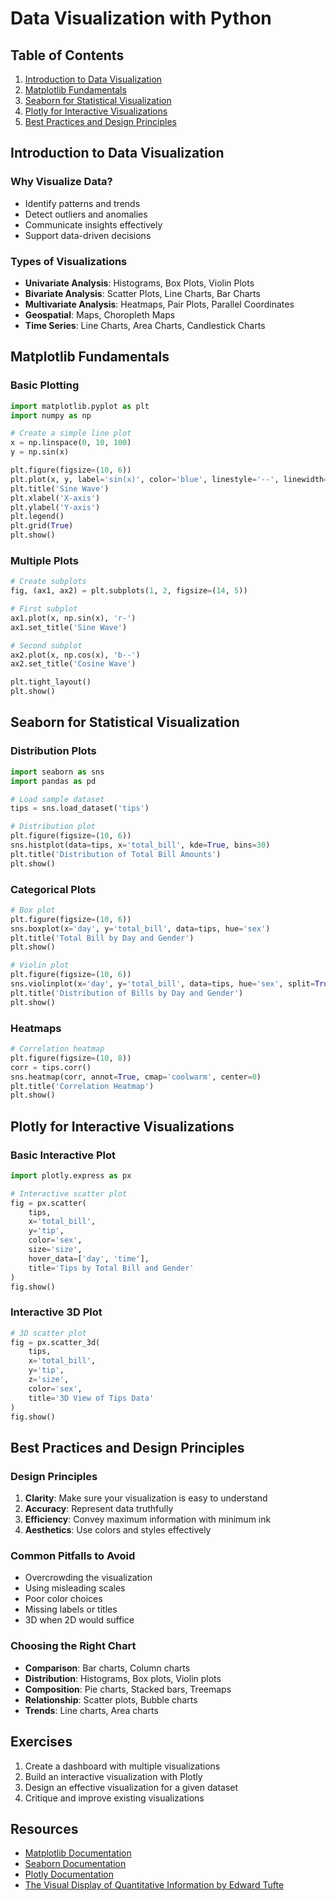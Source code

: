 # Data Visualization with Python

## Table of Contents
1. [Introduction to Data Visualization](#introduction-to-data-visualization)
2. [Matplotlib Fundamentals](#matplotlib-fundamentals)
3. [Seaborn for Statistical Visualization](#seaborn-for-statistical-visualization)
4. [Plotly for Interactive Visualizations](#plotly-for-interactive-visualizations)
5. [Best Practices and Design Principles](#best-practices-and-design-principles)

## Introduction to Data Visualization

### Why Visualize Data?
- Identify patterns and trends
- Detect outliers and anomalies
- Communicate insights effectively
- Support data-driven decisions

### Types of Visualizations
- **Univariate Analysis**: Histograms, Box Plots, Violin Plots
- **Bivariate Analysis**: Scatter Plots, Line Charts, Bar Charts
- **Multivariate Analysis**: Heatmaps, Pair Plots, Parallel Coordinates
- **Geospatial**: Maps, Choropleth Maps
- **Time Series**: Line Charts, Area Charts, Candlestick Charts

## Matplotlib Fundamentals

### Basic Plotting
```python
import matplotlib.pyplot as plt
import numpy as np

# Create a simple line plot
x = np.linspace(0, 10, 100)
y = np.sin(x)

plt.figure(figsize=(10, 6))
plt.plot(x, y, label='sin(x)', color='blue', linestyle='--', linewidth=2)
plt.title('Sine Wave')
plt.xlabel('X-axis')
plt.ylabel('Y-axis')
plt.legend()
plt.grid(True)
plt.show()
```

### Multiple Plots
```python
# Create subplots
fig, (ax1, ax2) = plt.subplots(1, 2, figsize=(14, 5))

# First subplot
ax1.plot(x, np.sin(x), 'r-')
ax1.set_title('Sine Wave')

# Second subplot
ax2.plot(x, np.cos(x), 'b--')
ax2.set_title('Cosine Wave')

plt.tight_layout()
plt.show()
```

## Seaborn for Statistical Visualization

### Distribution Plots
```python
import seaborn as sns
import pandas as pd

# Load sample dataset
tips = sns.load_dataset('tips')

# Distribution plot
plt.figure(figsize=(10, 6))
sns.histplot(data=tips, x='total_bill', kde=True, bins=30)
plt.title('Distribution of Total Bill Amounts')
plt.show()
```

### Categorical Plots
```python
# Box plot
plt.figure(figsize=(10, 6))
sns.boxplot(x='day', y='total_bill', data=tips, hue='sex')
plt.title('Total Bill by Day and Gender')
plt.show()

# Violin plot
plt.figure(figsize=(10, 6))
sns.violinplot(x='day', y='total_bill', data=tips, hue='sex', split=True)
plt.title('Distribution of Bills by Day and Gender')
plt.show()
```

### Heatmaps
```python
# Correlation heatmap
plt.figure(figsize=(10, 8))
corr = tips.corr()
sns.heatmap(corr, annot=True, cmap='coolwarm', center=0)
plt.title('Correlation Heatmap')
plt.show()
```

## Plotly for Interactive Visualizations

### Basic Interactive Plot
```python
import plotly.express as px

# Interactive scatter plot
fig = px.scatter(
    tips,
    x='total_bill',
    y='tip',
    color='sex',
    size='size',
    hover_data=['day', 'time'],
    title='Tips by Total Bill and Gender'
)
fig.show()
```

### Interactive 3D Plot
```python
# 3D scatter plot
fig = px.scatter_3d(
    tips,
    x='total_bill',
    y='tip',
    z='size',
    color='sex',
    title='3D View of Tips Data'
)
fig.show()
```

## Best Practices and Design Principles

### Design Principles
1. **Clarity**: Make sure your visualization is easy to understand
2. **Accuracy**: Represent data truthfully
3. **Efficiency**: Convey maximum information with minimum ink
4. **Aesthetics**: Use colors and styles effectively

### Common Pitfalls to Avoid
- Overcrowding the visualization
- Using misleading scales
- Poor color choices
- Missing labels or titles
- 3D when 2D would suffice

### Choosing the Right Chart
- **Comparison**: Bar charts, Column charts
- **Distribution**: Histograms, Box plots, Violin plots
- **Composition**: Pie charts, Stacked bars, Treemaps
- **Relationship**: Scatter plots, Bubble charts
- **Trends**: Line charts, Area charts

## Exercises
1. Create a dashboard with multiple visualizations
2. Build an interactive visualization with Plotly
3. Design an effective visualization for a given dataset
4. Critique and improve existing visualizations

## Resources
- [Matplotlib Documentation](https://matplotlib.org/stable/contents.html)
- [Seaborn Documentation](https://seaborn.pydata.org/)
- [Plotly Documentation](https://plotly.com/python/)
- [The Visual Display of Quantitative Information by Edward Tufte](https://www.edwardtufte.com/tufte/books_vdqi)
